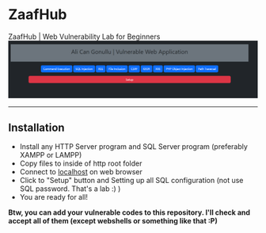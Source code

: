 # ZaafHub
ZaafHub | Web Vulnerability Lab for Beginners
<br>
<img src="img/img.png" alt="VulnCenter Lab GUI">
<hr></hr>
<h2>Installation</h2>
<ul>
<li>Install any HTTP Server program and SQL Server program (preferably XAMPP or LAMPP)</li>
<li>Copy files to inside of http root folder</li>
<li>Connect to <a href="http://localhost">localhost</a> on web browser</li>
<li>Click to "Setup" button and Setting up all SQL configuration (not use SQL password. That's a lab :) )</li>
<li>You are ready for all!</li>
</ul>
<b>Btw, you can add your vulnerable codes to this repository. I'll check and accept all of them (except webshells or something like that :P)</b>
